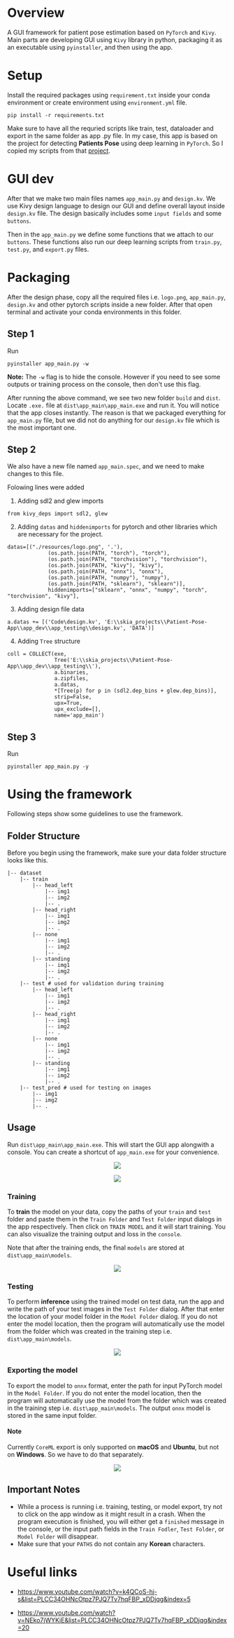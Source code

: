 # Overview
A GUI framework for patient pose estimation based on `PyTorch` and `Kivy`. Main parts are developing GUI using `Kivy` library in python, packaging it as an executable using `pyinstaller`, and then using the app.

# Setup
Install the required packages using `requirement.txt` inside your conda environment or create environment using `environment.yml` file.
```console
pip install -r requirements.txt
```

Make sure to have all the requried scripts like train, test, dataloader and export in the same folder as app .py file. In my case, this app is based on the project for detecting **Patients Pose** using deep learning in `PyTorch`. So I copied my scripts from that [project](https://github.com/pytholic/Patient_Pose_Detection_Depth_Images/tree/main/Implementation).

# GUI dev
After that we make two main files names `app_main.py` and `design.kv`. We use Kivy design language to design our GUI and define overall layout inside `design.kv` file. The design basically includes some `input fields` and some `buttons`. 

Then in the `app_main.py` we define some functions that we attach to our `buttons`. These functions also run our deep learning scripts from `train.py`, `test.py`, and `export.py` files.

# Packaging
After the design phase, copy all the required files i.e. `logo.png`, `app_main.py`, `design.kv` and other pytorch scripts inside a new folder. After that open terminal and activate your conda environments in this folder.
## Step 1
Run 
```
pyinstaller app_main.py -w
```
**Note:** The `-w` flag is to hide the console. However if you need to see some outputs or training process on the console, then don't use this flag.

After running the above command, we see two new folder `build` and `dist`. Locate `.exe.` file at `dist\app_main\app_main.exe` and run it. You will notice that the app closes instantly. The reason is that we packaged everything for `app_main.py` file, but we did not do anything for our `design.kv` file which is the most important one.

## Step 2
We also have a new file named `app_main.spec`, and we need to make changes to this file. 

Folowing lines were added

1. Adding sdl2 and glew imports
```
from kivy_deps import sdl2, glew
```

2. Adding `datas` and `hiddenimports` for pytorch and other libraries which are necessary for the project.
```
datas=[("./resources/logo.png", '.'), 
             (os.path.join(PATH, "torch"), "torch"),
             (os.path.join(PATH, "torchvision"), "torchvision"),
             (os.path.join(PATH, "kivy"), "kivy"),
             (os.path.join(PATH, "onnx"), "onnx"),
             (os.path.join(PATH, "numpy"), "numpy"),
             (os.path.join(PATH, "sklearn"), "sklearn")],
             hiddenimports=["sklearn", "onnx", "numpy", "torch", "torchvision", "kivy"],
```

3. Adding design file data
```
a.datas += [('Code\design.kv', 'E:\\skia_projects\\Patient-Pose-App\\app_dev\\app_testing\\design.kv', 'DATA')]
```

4. Adding `Tree` structure
```
coll = COLLECT(exe,
               Tree('E:\\skia_projects\\Patient-Pose-App\\app_dev\\app_testing\\'),
               a.binaries,
               a.zipfiles,
               a.datas, 
               *[Tree(p) for p in (sdl2.dep_bins + glew.dep_bins)],
               strip=False,
               upx=True,
               upx_exclude=[],
               name='app_main')
```

## Step 3
Run
```console
pyinstaller app_main.py -y
```

# Using the framework
Following steps show some guidelines to use the framework.

## Folder Structure
Before you begin using the framework, make sure your data folder structure looks like this.

```console
|-- dataset
    |-- train
        |-- head_left
            |-- img1
            |-- img2
            |-- .
        |-- head_right
            |-- img1
            |-- img2
            |-- .
        |-- none
            |-- img1
            |-- img2
            |-- .
        |-- standing
            |-- img1
            |-- img2 
            |-- .
    |-- test # used for validation during training
        |-- head_left
            |-- img1
            |-- img2
            |-- .
        |-- head_right
            |-- img1
            |-- img2
            |-- .
        |-- none
            |-- img1
            |-- img2
            |-- .
        |-- standing
            |-- img1
            |-- img2 
            |-- .
    |-- test_pred # used for testing on images
        |-- img1
        |-- img2
        |-- .
```

## Usage
Run `dist\app_main\app_main.exe`. This will start the GUI app alongwith a console. You can create a shortcut of `app_main.exe` for your convenience.
<p align="center">
  <img src="./assets/run_app.JPG">
</p>

<p align="center">
  <img src="./assets/main_page.JPG">
</p>

### Training
To **train** the model on your data, copy the paths of your `train` and `test` folder and paste them in the `Train Folder` and `Test Folder` input dialogs in the app respectively. Then click on `TRAIN MODEL` and it will start training. You can also visualize the training output and loss in the `console`.

Note that after the training ends, the final `models` are stored at `dist\app_main\models`.

<p align="center">
  <img src="./assets/train.JPG">
</p>

### Testing
To perform **inference** using the trained model on test data, run the app and write the path of your test images in the `Test Folder` dialog. After that enter the location of your model folder in the `Model Folder` dialog. If you do not enter the model location, then the program will automatically use the model from the folder which was created in the training step i.e. `dist\app_main\models`.

<p align="center">
  <img src="./assets/test.JPG">
</p>

### Exporting the model
To export the model to `onnx` format, enter the path for input PyTorch model in the `Model Folder`. If you do not enter the model location, then the program will automatically use the model from the folder which was created in the training step i.e. `dist\app_main\models`. The output `onnx` model is stored in the same input folder.
#### **Note**
Currently `CoreML` export is only supported on **macOS** and **Ubuntu**, but not on **Windows**. So we have to do that separately.

<p align="center">
  <img src="./assets/export.JPG">
</p>

## Important Notes
* While a process is running i.e. training, testing, or model export, try not to click on the app window as it might result in a crash. When the program execution is finished, you will either get a `finished` message in the console, or the input path fields in the `Train Fodler`, `Test Folder`, or `Model Folder` will disappear.
* Make sure that your `PATHS` do not contain any **Korean** characters.

# Useful links
* https://www.youtube.com/watch?v=k4QCoS-hj-s&list=PLCC34OHNcOtpz7PJQ7Tv7hqFBP_xDDjqg&index=5

* https://www.youtube.com/watch?v=NEko7jWYKiE&list=PLCC34OHNcOtpz7PJQ7Tv7hqFBP_xDDjqg&index=20
